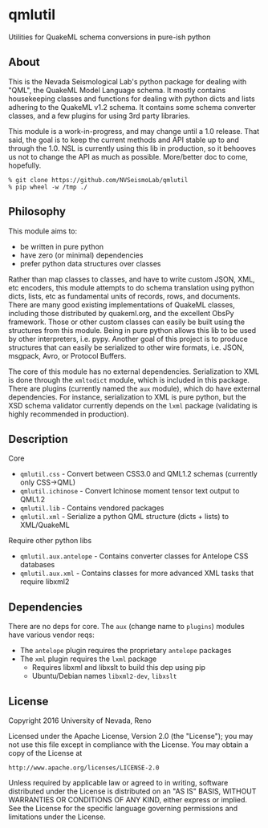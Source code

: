 qmlutil
=======
Utilities for QuakeML schema conversions in pure-ish python

About
-----
This is the Nevada Seismological Lab's python package for dealing with "QML", the QuakeML Model Language schema. It mostly contains housekeeping classes and functions for dealing with python dicts and lists adhering to the QuakeML v1.2 schema. It contains some schema converter classes, and a few plugins for using 3rd party libraries.

This module is a work-in-progress, and may change until a 1.0 release. That said, the goal is to keep the current methods and API stable up to and through the 1.0. NSL is currently using this lib in production, so it behooves us not to change the API as much as possible. More/better doc to come, hopefully.

```shell
% git clone https://github.com/NVSeismoLab/qmlutil
% pip wheel -w /tmp ./
```

Philosophy
----------
This module aims to:
* be written in pure python
* have zero (or minimal) dependencies
* prefer python data structures over classes

Rather than map classes to classes, and have to write custom JSON, XML, etc encoders, this module attempts to do schema translation using python dicts, lists, etc as fundamental units of records, rows, and documents. There are many good existing implementations of QuakeML classes, including those distributed by quakeml.org, and the excellent ObsPy framework. Those or other custom classes can easily be built using the structures from this module. Being in pure python allows this lib to be used by other interpreters, i.e. pypy. Another goal of this project is to produce structures that can easily be serialized to other wire formats, i.e. JSON, msgpack, Avro, or Protocol Buffers.

The core of this module has no external dependencies. Serialization to XML is done through the `xmltodict` module, which is included in this package. There are plugins (currently named the `aux` module), which do have external dependencies. For instance, serialization to XML is pure python, but the XSD schema validator currently depends on the `lxml` package (validating is highly recommended in production).

Description
-----------
Core
* `qmlutil.css` - Convert between CSS3.0 and QML1.2 schemas (currently only CSS->QML)
* `qmlutil.ichinose` - Convert Ichinose moment tensor text output to QML1.2
* `qmlutil.lib` - Contains vendored packages
* `qmlutil.xml` - Serialize a python QML structure (dicts + lists) to XML/QuakeML

Require other python libs
* `qmlutil.aux.antelope` - Contains converter classes for Antelope CSS databases
* `qmlutil.aux.xml` - Contains classes for more advanced XML tasks that require libxml2

Dependencies
------------
There are no deps for core. The `aux` (change name to `plugins`) modules have various vendor reqs:
* The `antelope` plugin requires the proprietary `antelope` packages
* The `xml` plugin requires the `lxml` package
	- Requires libxml and libxslt to build this dep using pip
	- Ubuntu/Debian names `libxml2-dev`, `libxslt`

License
-------
Copyright 2016 University of Nevada, Reno

Licensed under the Apache License, Version 2.0 (the "License");
you may not use this file except in compliance with the License.
You may obtain a copy of the License at

    http://www.apache.org/licenses/LICENSE-2.0

Unless required by applicable law or agreed to in writing, software
distributed under the License is distributed on an "AS IS" BASIS,
WITHOUT WARRANTIES OR CONDITIONS OF ANY KIND, either express or implied.
See the License for the specific language governing permissions and
limitations under the License.

